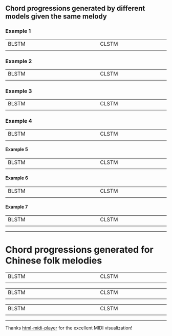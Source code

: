 
## Chord progressions generated by different models given the same melody

### Example 1

<div style="text-align: center">
<table>
    <tr>
        <td>BLSTM</td> 
        <td>CLSTM</td> 
        <td>DQN</td> 
   </tr>
    <tr>
  		<td>
        <div style="width: 17em"></div>
        <div>
        <midi-visualizer type="piano-roll" id="myVisualizer1" src="https://tayjsl97.github.io/demos/tmm_music/m0.mid"></midi-visualizer>
        <midi-player src="https://tayjsl97.github.io/demos/tmm_music/m0.mid" sound-font visualizer="#myVisualizer1" id="myPlayer1">
        </midi-player>
        </div>
        </td> 
        <td>
        <div style="width: 17em"></div>
        <div>
        <midi-visualizer type="piano-roll" id="myVisualizer1" src="https://tayjsl97.github.io/demos/tmm_music/m0.mid"></midi-visualizer>
        <midi-player src="https://tayjsl97.github.io/demos/tmm_music/m0.mid" sound-font visualizer="#myVisualizer1" id="myPlayer1">
        </midi-player>
        </div>
        </td> 
        <td>
        <div style="width: 17em"></div>
        <div>
        <midi-visualizer type="piano-roll" id="myVisualizer1" src="https://tayjsl97.github.io/demos/tmm_music/m0.mid"></midi-visualizer>
        <midi-player src="https://tayjsl97.github.io/demos/tmm_music/m0.mid" sound-font visualizer="#myVisualizer1" id="myPlayer1">
        </midi-player>
        </div>
        </td> 
    </tr>
</table>
</div>

### Example 2

<div style="text-align: center">
<table>
    <tr>
        <td>BLSTM</td> 
        <td>CLSTM</td> 
        <td>DQN</td> 
   </tr>
    <tr>
  		<td>
        <div style="width: 17em"></div>
        <div>
        <midi-visualizer type="piano-roll" id="myVisualizer1" src="https://tayjsl97.github.io/demos/tmm_music/m0.mid"></midi-visualizer>
        <midi-player src="https://tayjsl97.github.io/demos/tmm_music/m0.mid" sound-font visualizer="#myVisualizer1" id="myPlayer1">
        </midi-player>
        </div>
        </td> 
        <td>
        <div style="width: 17em"></div>
        <div>
        <midi-visualizer type="piano-roll" id="myVisualizer1" src="https://tayjsl97.github.io/demos/tmm_music/m0.mid"></midi-visualizer>
        <midi-player src="https://tayjsl97.github.io/demos/tmm_music/m0.mid" sound-font visualizer="#myVisualizer1" id="myPlayer1">
        </midi-player>
        </div>
        </td> 
        <td>
        <div style="width: 17em"></div>
        <div>
        <midi-visualizer type="piano-roll" id="myVisualizer1" src="https://tayjsl97.github.io/demos/tmm_music/m0.mid"></midi-visualizer>
        <midi-player src="https://tayjsl97.github.io/demos/tmm_music/m0.mid" sound-font visualizer="#myVisualizer1" id="myPlayer1">
        </midi-player>
        </div>
        </td> 
    </tr>
</table>
</div>

### Example 3

<div style="text-align: center">
<table>
    <tr>
        <td>BLSTM</td> 
        <td>CLSTM</td> 
        <td>DQN</td> 
   </tr>
    <tr>
  		<td>
        <div style="width: 17em"></div>
        <div>
        <midi-visualizer type="piano-roll" id="myVisualizer1" src="https://tayjsl97.github.io/demos/tmm_music/m0.mid"></midi-visualizer>
        <midi-player src="https://tayjsl97.github.io/demos/tmm_music/m0.mid" sound-font visualizer="#myVisualizer1" id="myPlayer1">
        </midi-player>
        </div>
        </td> 
        <td>
        <div style="width: 17em"></div>
        <div>
        <midi-visualizer type="piano-roll" id="myVisualizer1" src="https://tayjsl97.github.io/demos/tmm_music/m0.mid"></midi-visualizer>
        <midi-player src="https://tayjsl97.github.io/demos/tmm_music/m0.mid" sound-font visualizer="#myVisualizer1" id="myPlayer1">
        </midi-player>
        </div>
        </td> 
        <td>
        <div style="width: 17em"></div>
        <div>
        <midi-visualizer type="piano-roll" id="myVisualizer1" src="https://tayjsl97.github.io/demos/tmm_music/m0.mid"></midi-visualizer>
        <midi-player src="https://tayjsl97.github.io/demos/tmm_music/m0.mid" sound-font visualizer="#myVisualizer1" id="myPlayer1">
        </midi-player>
        </div>
        </td> 
    </tr>
</table>
</div>

### Example 4

<div style="text-align: center">
<table>
    <tr>
        <td>BLSTM</td> 
        <td>CLSTM</td> 
        <td>DQN</td> 
   </tr>
    <tr>
  		<td>
        <div style="width: 17em"></div>
        <div>
        <midi-visualizer type="piano-roll" id="myVisualizer1" src="https://tayjsl97.github.io/demos/tmm_music/m0.mid"></midi-visualizer>
        <midi-player src="https://tayjsl97.github.io/demos/tmm_music/m0.mid" sound-font visualizer="#myVisualizer1" id="myPlayer1">
        </midi-player>
        </div>
        </td> 
        <td>
        <div style="width: 17em"></div>
        <div>
        <midi-visualizer type="piano-roll" id="myVisualizer1" src="https://tayjsl97.github.io/demos/tmm_music/m0.mid"></midi-visualizer>
        <midi-player src="https://tayjsl97.github.io/demos/tmm_music/m0.mid" sound-font visualizer="#myVisualizer1" id="myPlayer1">
        </midi-player>
        </div>
        </td> 
        <td>
        <div style="width: 17em"></div>
        <div>
        <midi-visualizer type="piano-roll" id="myVisualizer1" src="https://tayjsl97.github.io/demos/tmm_music/m0.mid"></midi-visualizer>
        <midi-player src="https://tayjsl97.github.io/demos/tmm_music/m0.mid" sound-font visualizer="#myVisualizer1" id="myPlayer1">
        </midi-player>
        </div>
        </td> 
    </tr>
</table>
</div>

#### Example 5

<div style="text-align: center">
<table>
    <tr>
        <td>BLSTM</td> 
        <td>CLSTM</td> 
        <td>DQN</td> 
   </tr>
    <tr>
  		<td>
        <div style="width: 17em"></div>
        <div>
        <midi-visualizer type="piano-roll" id="myVisualizer1" src="https://tayjsl97.github.io/demos/tmm_music/m0.mid"></midi-visualizer>
        <midi-player src="https://tayjsl97.github.io/demos/tmm_music/m0.mid" sound-font visualizer="#myVisualizer1" id="myPlayer1">
        </midi-player>
        </div>
        </td> 
        <td>
        <div style="width: 17em"></div>
        <div>
        <midi-visualizer type="piano-roll" id="myVisualizer1" src="https://tayjsl97.github.io/demos/tmm_music/m0.mid"></midi-visualizer>
        <midi-player src="https://tayjsl97.github.io/demos/tmm_music/m0.mid" sound-font visualizer="#myVisualizer1" id="myPlayer1">
        </midi-player>
        </div>
        </td> 
        <td>
        <div style="width: 17em"></div>
        <div>
        <midi-visualizer type="piano-roll" id="myVisualizer1" src="https://tayjsl97.github.io/demos/tmm_music/m0.mid"></midi-visualizer>
        <midi-player src="https://tayjsl97.github.io/demos/tmm_music/m0.mid" sound-font visualizer="#myVisualizer1" id="myPlayer1">
        </midi-player>
        </div>
        </td> 
    </tr>
</table>
</div>

#### Example 6

<div style="text-align: center">
<table>
    <tr>
        <td>BLSTM</td> 
        <td>CLSTM</td> 
        <td>DQN</td> 
   </tr>
    <tr>
  		<td>
        <div style="width: 17em"></div>
        <div>
        <midi-visualizer type="piano-roll" id="myVisualizer1" src="https://tayjsl97.github.io/demos/tmm_music/m0.mid"></midi-visualizer>
        <midi-player src="https://tayjsl97.github.io/demos/tmm_music/m0.mid" sound-font visualizer="#myVisualizer1" id="myPlayer1">
        </midi-player>
        </div>
        </td> 
        <td>
        <div style="width: 17em"></div>
        <div>
        <midi-visualizer type="piano-roll" id="myVisualizer1" src="https://tayjsl97.github.io/demos/tmm_music/m0.mid"></midi-visualizer>
        <midi-player src="https://tayjsl97.github.io/demos/tmm_music/m0.mid" sound-font visualizer="#myVisualizer1" id="myPlayer1">
        </midi-player>
        </div>
        </td> 
        <td>
        <div style="width: 17em"></div>
        <div>
        <midi-visualizer type="piano-roll" id="myVisualizer1" src="https://tayjsl97.github.io/demos/tmm_music/m0.mid"></midi-visualizer>
        <midi-player src="https://tayjsl97.github.io/demos/tmm_music/m0.mid" sound-font visualizer="#myVisualizer1" id="myPlayer1">
        </midi-player>
        </div>
        </td> 
    </tr>
</table>
</div>

#### Example 7

<div style="text-align: center">
<table>
    <tr>
        <td>BLSTM</td> 
        <td>CLSTM</td> 
        <td>DQN</td> 
   </tr>
    <tr>
  		<td>
        <div style="width: 17em"></div>
        <div>
        <midi-visualizer type="piano-roll" id="myVisualizer1" src="https://tayjsl97.github.io/demos/tmm_music/m0.mid"></midi-visualizer>
        <midi-player src="https://tayjsl97.github.io/demos/tmm_music/m0.mid" sound-font visualizer="#myVisualizer1" id="myPlayer1">
        </midi-player>
        </div>
        </td> 
        <td>
        <div style="width: 17em"></div>
        <div>
        <midi-visualizer type="piano-roll" id="myVisualizer1" src="https://tayjsl97.github.io/demos/tmm_music/m0.mid"></midi-visualizer>
        <midi-player src="https://tayjsl97.github.io/demos/tmm_music/m0.mid" sound-font visualizer="#myVisualizer1" id="myPlayer1">
        </midi-player>
        </div>
        </td> 
        <td>
        <div style="width: 17em"></div>
        <div>
        <midi-visualizer type="piano-roll" id="myVisualizer1" src="https://tayjsl97.github.io/demos/tmm_music/m0.mid"></midi-visualizer>
        <midi-player src="https://tayjsl97.github.io/demos/tmm_music/m0.mid" sound-font visualizer="#myVisualizer1" id="myPlayer1">
        </midi-player>
        </div>
        </td> 
    </tr>
</table>
</div>

---


# Chord progressions generated for Chinese folk melodies


<div style="text-align: center">
<table>
    <tr>
        <td>BLSTM</td> 
        <td>CLSTM</td> 
        <td>DQN</td> 
   </tr>
    <tr>
  		<td>
        <div style="width: 17em"></div>
        <div>
        <midi-visualizer type="piano-roll" id="myVisualizer1" src="https://tayjsl97.github.io/demos/tmm_music/m0.mid"></midi-visualizer>
        <midi-player src="https://tayjsl97.github.io/demos/tmm_music/m0.mid" sound-font visualizer="#myVisualizer1" id="myPlayer1">
        </midi-player>
        </div>
        </td> 
        <td>
        <div style="width: 17em"></div>
        <div>
        <midi-visualizer type="piano-roll" id="myVisualizer1" src="https://tayjsl97.github.io/demos/tmm_music/m0.mid"></midi-visualizer>
        <midi-player src="https://tayjsl97.github.io/demos/tmm_music/m0.mid" sound-font visualizer="#myVisualizer1" id="myPlayer1">
        </midi-player>
        </div>
        </td> 
        <td>
        <div style="width: 17em"></div>
        <div>
        <midi-visualizer type="piano-roll" id="myVisualizer1" src="https://tayjsl97.github.io/demos/tmm_music/m0.mid"></midi-visualizer>
        <midi-player src="https://tayjsl97.github.io/demos/tmm_music/m0.mid" sound-font visualizer="#myVisualizer1" id="myPlayer1">
        </midi-player>
        </div>
        </td> 
    </tr>
</table>
</div>


<div style="text-align: center">
<table>
    <tr>
        <td>BLSTM</td> 
        <td>CLSTM</td> 
        <td>DQN</td> 
   </tr>
    <tr>
  		<td>
        <div style="width: 17em"></div>
        <div>
        <midi-visualizer type="piano-roll" id="myVisualizer1" src="https://tayjsl97.github.io/demos/tmm_music/m0.mid"></midi-visualizer>
        <midi-player src="https://tayjsl97.github.io/demos/tmm_music/m0.mid" sound-font visualizer="#myVisualizer1" id="myPlayer1">
        </midi-player>
        </div>
        </td> 
        <td>
        <div style="width: 17em"></div>
        <div>
        <midi-visualizer type="piano-roll" id="myVisualizer1" src="https://tayjsl97.github.io/demos/tmm_music/m0.mid"></midi-visualizer>
        <midi-player src="https://tayjsl97.github.io/demos/tmm_music/m0.mid" sound-font visualizer="#myVisualizer1" id="myPlayer1">
        </midi-player>
        </div>
        </td> 
        <td>
        <div style="width: 17em"></div>
        <div>
        <midi-visualizer type="piano-roll" id="myVisualizer1" src="https://tayjsl97.github.io/demos/tmm_music/m0.mid"></midi-visualizer>
        <midi-player src="https://tayjsl97.github.io/demos/tmm_music/m0.mid" sound-font visualizer="#myVisualizer1" id="myPlayer1">
        </midi-player>
        </div>
        </td> 
    </tr>
</table>
</div>


<div style="text-align: center">
<table>
    <tr>
        <td>BLSTM</td> 
        <td>CLSTM</td> 
        <td>DQN</td> 
   </tr>
    <tr>
  		<td>
        <div style="width: 17em"></div>
        <div>
        <midi-visualizer type="piano-roll" id="myVisualizer1" src="https://tayjsl97.github.io/demos/tmm_music/m0.mid"></midi-visualizer>
        <midi-player src="https://tayjsl97.github.io/demos/tmm_music/m0.mid" sound-font visualizer="#myVisualizer1" id="myPlayer1">
        </midi-player>
        </div>
        </td> 
        <td>
        <div style="width: 17em"></div>
        <div>
        <midi-visualizer type="piano-roll" id="myVisualizer1" src="https://tayjsl97.github.io/demos/tmm_music/m0.mid"></midi-visualizer>
        <midi-player src="https://tayjsl97.github.io/demos/tmm_music/m0.mid" sound-font visualizer="#myVisualizer1" id="myPlayer1">
        </midi-player>
        </div>
        </td> 
        <td>
        <div style="width: 17em"></div>
        <div>
        <midi-visualizer type="piano-roll" id="myVisualizer1" src="https://tayjsl97.github.io/demos/tmm_music/m0.mid"></midi-visualizer>
        <midi-player src="https://tayjsl97.github.io/demos/tmm_music/m0.mid" sound-font visualizer="#myVisualizer1" id="myPlayer1">
        </midi-player>
        </div>
        </td> 
    </tr>
</table>
</div>


---
Thanks [html-midi-player](https://cifkao.github.io/html-midi-player/) for the excellent MIDI visualization!

